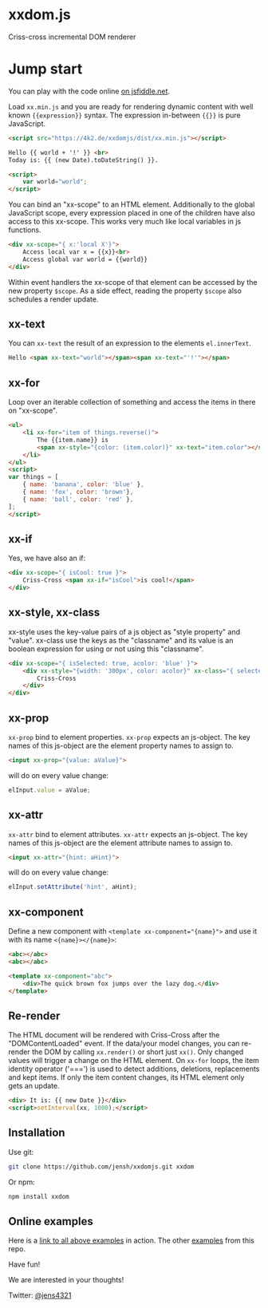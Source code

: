 # xxdom.js
Criss-cross incremental DOM renderer


# Jump start

You can play with the code online [on jsfiddle.net](https://jsfiddle.net/jensh/8k93yzat/).

Load `xx.min.js` and you are ready for rendering dynamic content with well known `{{expression}}` syntax.
The expression in-between `{{}}` is pure JavaScript.

```html
<script src="https://4k2.de/xxdomjs/dist/xx.min.js"></script>

Hello {{ world + '!' }} <br>
Today is: {{ (new Date).toDateString() }}.

<script>
	var world="world";
</script>
```

You can bind an "xx-scope" to an HTML element. Additionally to the global JavaScript scope, every expression
placed in one of the children have also access to this xx-scope. This works very much like
local variables in js functions.

```html
<div xx-scope="{ x:'local X'}">
	Access local var x = {{x}}<br>
	Access global var world = {{world}}
</div>
```

Within event handlers the xx-scope of that element can be accessed by
the new property `$scope`. As a side effect, reading the property
`$scope` also schedules a render update.


## xx-text

You can `xx-text` the result of an expression to the elements `el.innerText`.

```html
Hello <span xx-text="world"></span><span xx-text="'!'"></span>
```


## xx-for

Loop over an iterable collection of something and access the items in there on "xx-scope".

```html
<ul>
	<li xx-for="item of things.reverse()">
		The {{item.name}} is
		<span xx-style="{color: (item.color)}" xx-text="item.color"></span>.
	</li>
</ul>
<script>
var things = [
	{ name: 'banana', color: 'blue' },
	{ name: 'fox', color: 'brown'},
	{ name: 'ball', color: 'red' },
];
</script>
```

## xx-if

Yes, we have also an if:
```html
<div xx-scope="{ isCool: true }">
	Criss-Cross <span xx-if="isCool">is cool!</span>
</div>
```


## xx-style, xx-class

xx-style uses the key-value pairs of a js object as "style property" and "value". xx-class use
the keys as the "classname" and its value is an boolean expression for using or not using this "classname".


```html
<div xx-scope="{ isSelected: true, acolor: 'blue' }">
	<div xx-style="{width: '300px', color: acolor}" xx-class="{ selected: isSelected }">
		Criss-Cross
	</div>
</div>
```

## xx-prop

`xx-prop` bind to element properties. `xx-prop` expects an js-object. The
key names of this js-object are the element property names to assign to.

```html
<input xx-prop="{value: aValue}">
```

will do on every value change:

```js
elInput.value = aValue;
```

## xx-attr

`xx-attr` bind to element attributes. `xx-attr` expects an js-object. The
key names of this js-object are the element attribute names to assign to.

```html
<input xx-attr="{hint: aHint}">
```

will do on every value change:

```js
elInput.setAttribute('hint', aHint);
```

## xx-component

Define a new component with `<template xx-component="{name}">` and use it with its name `<{name}></{name}>`:
```html
<abc></abc>
<abc></abc>

<template xx-component="abc">
	<div>The quick brown fox jumps over the lazy dog.</div>
</template>
```


## Re-render

The HTML document will be rendered with Criss-Cross after the "DOMContentLoaded" event.
If the data/your model changes, you can re-render the DOM by calling `xx.render()` or
short just `xx()`. Only changed values will trigger a change on the HTML element. On
`xx-for` loops, the item identity operator ('===') is used to detect additions, deletions,
replacements and kept items. If only the item content changes, its HTML element only gets
an update.

```html
<div> It is: {{ new Date }}</div>
<script>setInterval(xx, 1000);</script>
```


## Installation

Use git:
```sh
git clone https://github.com/jensh/xxdomjs.git xxdom
```

Or npm:
```sh
npm install xxdom
```

## Online examples

Here is a [link to all above examples](https://4k2.de/xxdomjs/examples/readme.html) in action.
The other [examples](https://4k2.de/xxdomjs/examples/demo.html) from this repo.

Have fun!

We are interested in your thoughts!

Twitter: [@jens4321](https://twitter.com/jens4321)
